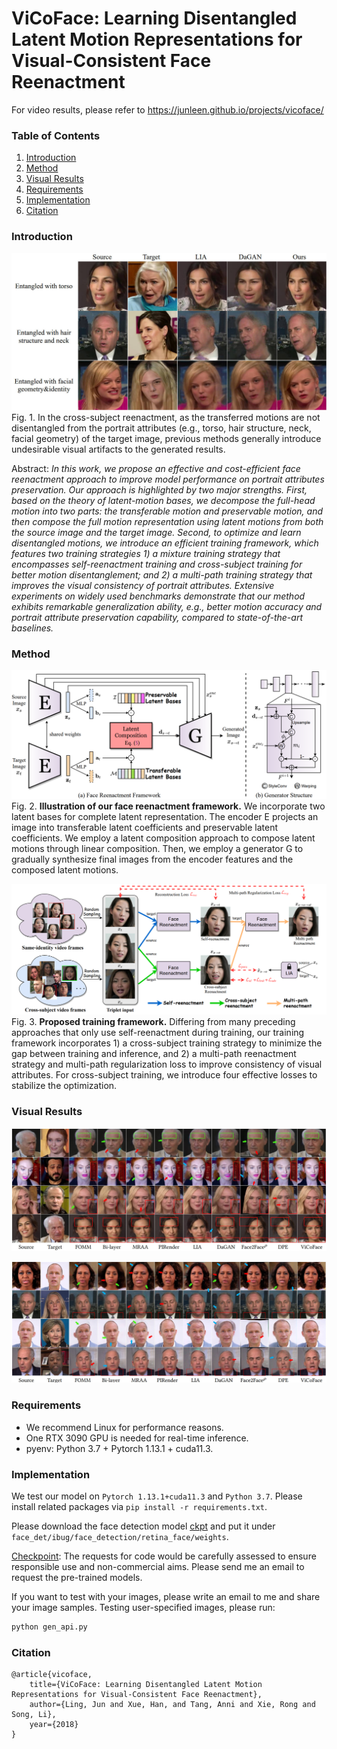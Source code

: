 # ViCoFace: Learning Disentangled Latent Motion Representations for Visual-Consistent Face Reenactment


For video results, please refer to https://junleen.github.io/projects/vicoface/


### Table of Contents
1. [Introduction](#introduction)
1. [Method](#method)
1. [Visual Results](#visual-results)
1. [Requirements](#requirements)
1. [Implementation](#implementation)
1. [Citation](#citation)

### Introduction
![Motivation](./static/images/entangled-motion.jpg)
Fig. 1. In the cross-subject reenactment, as the transferred motions are not disentangled from the portrait attributes (e.g., torso, hair structure, neck, facial geometry) of the target image, previous methods generally introduce undesirable visual artifacts to the generated results. 


Abstract: *In this work, we propose an effective and cost-efficient face reenactment approach to improve model performance on portrait attributes preservation. Our approach is highlighted by two major strengths. First, based on the theory of latent-motion bases, we decompose the full-head motion into two parts: the transferable motion and preservable motion, and then compose the full motion representation using latent motions from both the source image and the target image. Second, to optimize and learn disentangled motions, we introduce an efficient training framework, which features two training strategies 1) a mixture training strategy that encompasses self-reenactment training and cross-subject training for better motion disentanglement; and 2) a multi-path training strategy that improves the visual consistency of portrait attributes. Extensive experiments on widely used benchmarks demonstrate that our method exhibits remarkable generalization ability, e.g., better motion accuracy and portrait attribute preservation capability, compared to state-of-the-art baselines.*

### Method
![Generator](./static/images/generator.png)
Fig. 2. **Illustration of our face reenactment framework.** We incorporate two latent bases for complete latent representation. The encoder E projects an image into transferable latent coefficients and preservable latent coefficients. We employ a latent composition approach to compose latent motions through linear composition. Then, we employ a generator G to gradually synthesize final images from the encoder features and the composed latent motions.

![Training](./static/images/framework.png)
Fig. 3. **Proposed training framework.** Differing from many preceding approaches that only use self-reenactment during training, our training framework incorporates 1) a cross-subject training strategy to minimize the gap between training and inference, and 2) a multi-path reenactment strategy and multi-path regularization loss to improve consistency of visual attributes. For cross-subject training, we introduce four effective losses to stabilize the optimization.

### Visual Results
![Comparison Results](./static/images/cross-subject-voxceleb.jpg)

![Comparison Results](./static/images/cross-subject-hdtf.jpg)

### Requirements
- We recommend Linux for performance reasons.
- One RTX 3090 GPU is needed for real-time inference.
- pyenv: Python 3.7 + Pytorch 1.13.1 + cuda11.3.

### Implementation
We test our model on `Pytorch 1.13.1+cuda11.3` and `Python 3.7`. Please install related packages via `pip install -r requirements.txt`.

Please download the face detection model [ckpt](https://drive.google.com/file/d/1pWRxqvGOJwFEPf72Sn-qTkHaKVgq7uLq/view?usp=sharing) and put it under `face_det/ibug/face_detection/retina_face/weights`.

[Checkpoint](): The requests for code would be carefully assessed to
ensure responsible use and non-commercial aims. Please send me an email to request the pre-trained models.


If you want to test with your images, please write an email to me and share your image samples. 
Testing user-specified images, please run:
```bash
python gen_api.py
```


### Citation
```bibtext
@article{vicoface,
    title={ViCoFace: Learning Disentangled Latent Motion Representations for Visual-Consistent Face Reenactment},
    author={Ling, Jun and Xue, Han, and Tang, Anni and Xie, Rong and Song, Li},
    year={2018}
}
```